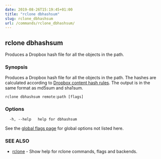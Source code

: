 ```yaml
---
date: 2019-08-26T15:19:45+01:00
title: "rclone dbhashsum"
slug: rclone_dbhashsum
url: /commands/rclone_dbhashsum/
---
```

## rclone dbhashsum

Produces a Dropbox hash file for all the objects in the path.

### Synopsis


Produces a Dropbox hash file for all the objects in the path.  The
hashes are calculated according to [Dropbox content hash
rules](https://www.dropbox.com/developers/reference/content-hash).
The output is in the same format as md5sum and sha1sum.


```
rclone dbhashsum remote:path [flags]
```

### Options

```
  -h, --help   help for dbhashsum
```

See the [global flags page](/flags/) for global options not listed here.

### SEE ALSO

* [rclone](/commands/rclone/)	 - Show help for rclone commands, flags and backends.

